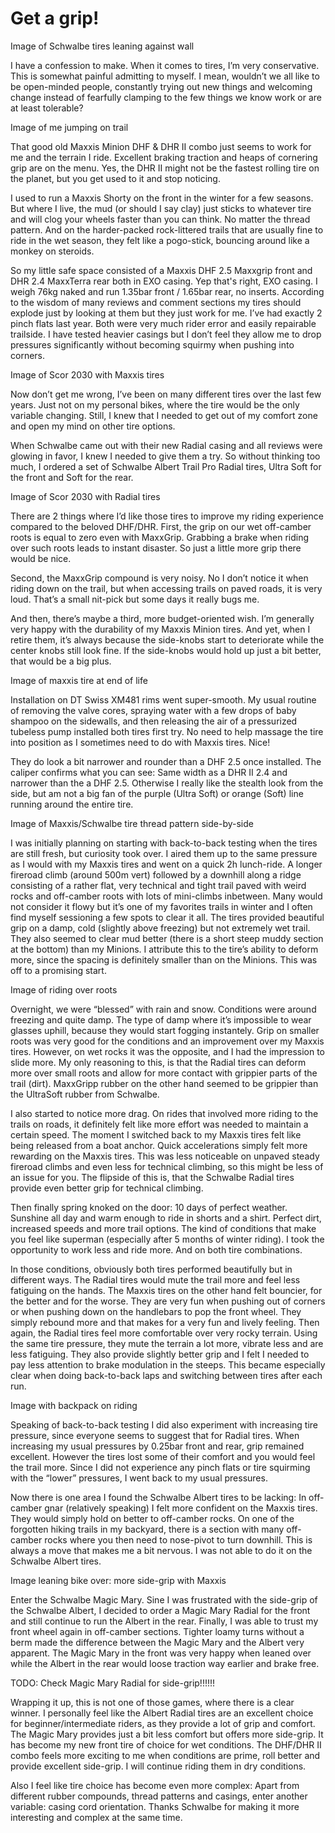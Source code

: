 # Get a grip!

Image of Schwalbe tires leaning against wall

I have a confession to make. When it comes to tires, I’m very conservative. This is somewhat painful admitting to myself. I mean, wouldn’t we all like to be open-minded people, constantly trying out new things and welcoming change instead of fearfully clamping to the few things we know work or are at least tolerable?

Image of me jumping on trail

That good old Maxxis Minion DHF & DHR II combo just seems to work for me and the terrain I ride. Excellent braking traction and heaps of cornering grip are on the menu. Yes, the DHR II might not be the fastest rolling tire on the planet, but you get used to it and stop noticing.

I used to run a Maxxis Shorty on the front in the winter for a few seasons. But where I live, the mud (or should I say clay) just sticks to whatever tire and will clog your wheels faster than you can think. No matter the thread pattern. And on the harder-packed rock-littered trails that are usually fine to ride in the wet season, they felt like a pogo-stick, bouncing around like a monkey on steroids.

So my little safe space consisted of a Maxxis DHF 2.5 Maxxgrip front and DHR 2.4 MaxxTerra rear both in EXO casing. Yep that's right, EXO casing. I weigh 76kg naked and run 1.35bar front / 1.65bar rear, no inserts. According to the wisdom of many reviews and comment sections my tires should explode just by looking at them but they just work for me. I’ve had exactly 2 pinch flats last year. Both were very much rider error and easily repairable trailside. I have tested heavier casings but I don’t feel they allow me to drop pressures significantly without becoming squirmy when pushing into corners.

Image of Scor 2030 with Maxxis tires

Now don’t get me wrong, I’ve been on many different tires over the last few years. Just not on my personal bikes, where the tire would be the only variable changing. Still, I knew that I needed to get out of my comfort zone and open my mind on other tire options. 

When Schwalbe came out with their new Radial casing and all reviews were glowing in favor, I knew I needed to give them a try. So without thinking too much, I ordered a set of Schwalbe Albert Trail Pro Radial tires, Ultra Soft for the front and Soft for the rear.

Image of Scor 2030 with Radial tires

There are 2 things where I’d like those tires to improve my riding experience compared to the beloved DHF/DHR. First, the grip on our wet off-camber roots is equal to zero even with MaxxGrip. Grabbing a brake when riding over such roots leads to instant disaster. So just a little more grip there would be nice.

Second, the MaxxGrip compound is very noisy. No I don’t notice it when riding down on the trail, but when accessing trails on paved roads, it is very loud. That’s a small nit-pick but some days it really bugs me.

And then, there’s maybe a third, more budget-oriented wish. I’m generally very happy with the durability of my Maxxis Minion tires. And yet, when I retire them, it’s always because the side-knobs start to deteriorate while the center knobs still look fine. If the side-knobs would hold up just a bit better, that would be a big plus.

Image of maxxis tire at end of life

Installation on DT Swiss XM481 rims went super-smooth. My usual routine of removing the valve cores, spraying water with a few drops of baby shampoo on the sidewalls, and then releasing the air of a pressurized tubeless pump installed both tires first try. No need to help massage the tire into position as I sometimes need to do with Maxxis tires. Nice! 

They do look a bit narrower and rounder than a DHF 2.5 once installed. The caliper confirms what you can see: Same width as a DHR II 2.4 and narrower than the a DHF 2.5. Otherwise I really like the stealth look from the side, but am not a big fan of the purple (Ultra Soft) or orange (Soft) line running around the entire tire.

Image of Maxxis/Schwalbe tire thread pattern side-by-side

I was initially planning on starting with back-to-back testing when the tires are still fresh, but curiosity took over. I aired them up to the same pressure as I would with my Maxxis tires and went on a quick 2h lunch-ride. A longer fireroad climb (around 500m vert) followed by a downhill along a ridge consisting of a rather flat, very technical and tight trail paved with weird rocks and off-camber roots with lots of mini-climbs inbetween. Many would not consider it flowy but it’s one of my favorites trails in winter and I often find myself sessioning a few spots to clear it all. The tires provided beautiful grip on a damp, cold (slightly above freezing) but not extremely wet trail. They also seemed to clear mud better (there is a short steep muddy section at the bottom) than my Minions. I attribute this to the tire’s ability to deform more, since the spacing is definitely smaller than on the Minions. This was off to a promising start.

Image of riding over roots

Overnight, we were “blessed” with rain and snow. Conditions were around freezing and quite damp. The type of damp where it’s impossible to wear glasses uphill, because they would start fogging instantely. Grip on smaller roots was very good for the conditions and an improvement over my Maxxis tires. However, on wet rocks it was the opposite, and I had the impression to slide more. My only reasoning to this, is that the Radial tires can deform more over small roots and allow for more contact with grippier parts of the trail (dirt). MaxxGripp rubber on the other hand seemed to be grippier than the UltraSoft rubber from Schwalbe.

I also started to notice more drag. On rides that involved more riding to the trails on roads, it definitely felt like more effort was needed to maintain a certain speed. The moment I switched back to my Maxxis tires felt like being released from a boat anchor. Quick accelerations simply felt more rewarding on the Maxxis tires. This was less noticeable on unpaved steady fireroad climbs and even less for technical climbing, so this might be less of an issue for you. The flipside of this is, that the Schwalbe Radial tires provide even better grip for technical climbing.

Then finally spring knoked on the door: 10 days of perfect weather. Sunshine all day and warm enough to ride in shorts and a shirt. Perfect dirt, increased speeds and more trail options. The kind of conditions that make you feel like superman (especially after 5 months of winter riding). I took the opportunity to work less and ride more. And on both tire combinations.

In those conditions, obviously both tires performed beautifully but in different ways. The Radial tires would mute the trail more and feel less fatiguing on the hands. The Maxxis tires on the other hand felt bouncier, for the better and for the worse. They are very fun when pushing out of corners or when pushing down on the handlebars to pop the front wheel. They simply rebound more and that makes for a very fun and lively feeling. Then again, the Radial tires feel more comfortable over very rocky terrain. Using the same tire pressure, they mute the terrain a lot more, vibrate less and are less fatiguing. They also provide slightly better grip and I felt I needed to pay less attention to brake modulation in the steeps. This became especially clear when doing back-to-back laps and switching between tires after each run.

Image with backpack on riding

Speaking of back-to-back testing I did also experiment with increasing tire pressure, since everyone seems to suggest that for Radial tires. When increasing my usual pressures by 0.25bar front and rear, grip remained excellent. However the tires lost some of their comfort and you would feel the trail more. Since I did not experience any pinch flats or tire squirming with the “lower” pressures, I went back to my usual pressures.

Now there is one area I found the Schwalbe Albert tires to be lacking: In off-camber gnar (relatively speaking) I felt more confident on the Maxxis tires. They would simply hold on better to off-camber rocks. On one of the forgotten hiking trails in my backyard, there is a section with many off-camber rocks where you then need to nose-pivot to turn downhill. This is always a move that makes me a bit nervous. I was not able to do it on the Schwalbe Albert tires.

Image leaning bike over: more side-grip with Maxxis

Enter the Schwalbe Magic Mary. Sine I was frustrated with the side-grip of the Schwalbe Albert, I decided to order a Magic Mary Radial for the front and still continue to run the Albert in the rear. Finally, I was able to trust my front wheel again in off-camber sections. Tighter loamy turns without a berm made the difference between the Magic Mary and the Albert very apparent. The Magic Mary in the front was very happy when leaned over while the Albert in the rear would loose traction way earlier and brake free.

TODO: Check Magic Mary Radial for side-grip!!!!!!

Wrapping it up, this is not one of those games, where there is a clear winner. I personally feel like the Albert Radial tires are an excellent choice for beginner/intermediate riders, as they provide a lot of grip and comfort. The Magic Mary provides just a bit less comfort but offers more side-grip. It has become my new front tire of choice for wet conditions. The DHF/DHR II combo feels more exciting to me when conditions are prime, roll better and provide excellent side-grip. I will continue riding them in dry conditions.

Also I feel like tire choice has become even more complex: Apart from different rubber compounds, thread patterns and casings, enter another variable: casing cord orientation. Thanks Schwalbe for making it more interesting and complex at the same time.
